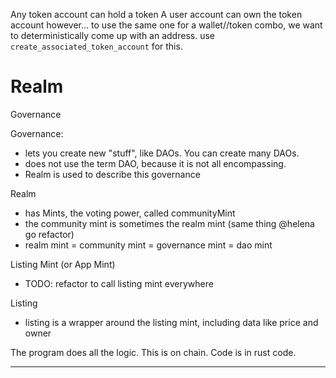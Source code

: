 Any token account can hold a token
A user account can own the token account
however... to use the same one for a wallet//token combo, we want to deterministically come up with an address. use `create_associated_token_account` for this.

# Realm

Governance

Governance:

- lets you create new "stuff", like DAOs. You can create many DAOs.
- does not use the term DAO, because it is not all encompassing.
- Realm is used to describe this governance

Realm

- has Mints, the voting power, called communityMint
- the community mint is sometimes the realm mint (same thing @helena go refactor)
- realm mint = community mint = governance mint = dao mint

Listing Mint (or App Mint)

- TODO: refactor to call listing mint everywhere

Listing

- listing is a wrapper around the listing mint, including data like price and owner

The program does all the logic. This is on chain. Code is in rust code.

---
